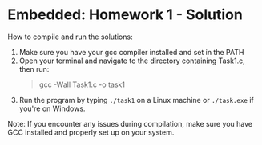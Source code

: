 # Embedded: Homework 1 - Solution

How to compile and run the solutions:

1. Make sure you have your gcc compiler installed and set in the PATH
2. Open your terminal and navigate to the directory containing Task1.c, then run:<br>
   <blockquote>gcc -Wall Task1.c -o task1</blockquote>
3. Run the program by typing <code>./task1</code> on a Linux machine or <code>./task.exe</code> if you're on Windows.

Note: If you encounter any issues during compilation, make sure you have GCC installed and properly set up on your system.